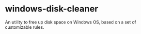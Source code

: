 # windows-disk-cleaner
An utility to free up disk space on Windows OS, based on a set of customizable rules.
